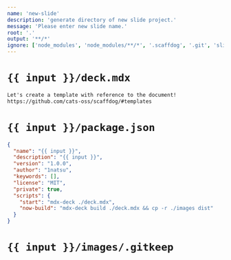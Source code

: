 ```yaml
---
name: 'new-slide'
description: 'generate directory of new slide project.'
message: 'Please enter new slide name.'
root: '.'
output: '**/*'
ignore: ['node_modules', 'node_modules/**/*', '.scaffdog', '.git', 'slides/**/*']
---
```


# `{{ input }}/deck.mdx`

```markdown
Let's create a template with reference to the document!
https://github.com/cats-oss/scaffdog/#templates
```

# `{{ input }}/package.json`

```json
{
  "name": "{{ input }}",
  "description": "{{ input }}",
  "version": "1.0.0",
  "author": "1natsu",
  "keywords": [],
  "license": "MIT",
  "private": true,
  "scripts": {
    "start": "mdx-deck ./deck.mdx",
    "now-build": "mdx-deck build ./deck.mdx && cp -r ./images dist"
  }
}
```

<!-- generate empty dir -->
# `{{ input }}/images/.gitkeep`
```
```